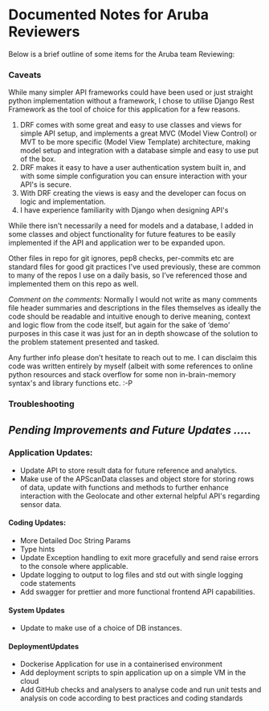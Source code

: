 # Documented Notes for Aruba Reviewers

Below is a brief outline of some items for the Aruba team Reviewing:
### Caveats
While many simpler API frameworks could have been used or just straight python
implementation without a framework, I chose to utilise Django Rest Framework as the
tool of choice for this application for a few reasons.
1. DRF comes with some great and easy to use classes and views for simple API setup,
and implements a great MVC (Model View Control) or MVT to be more specific (Model View
Template) architecture, making model setup and integration with a database simple and easy
to use put of the box.
2. DRF makes it easy to have a user authentication system built in, and with some simple
configuration you can ensure interaction with your API's is secure.
3. With DRF creating the views is easy and the developer can focus on logic and implementation.
4. I have experience familiarity with Django when designing API's

While there isn't necessarily a need for models and a database, I added in some classes and
object functionality for future features to be easily implemented if the API and application
wer to be expanded upon.

Other files in repo for git ignores, pep8 checks, per-commits etc are standard files for
good git practices I've used previously, these are common to many of the repos I use on a
daily basis, so I’ve referenced those and implemented them on this repo as well.

*Comment on the comments:* Normally I would not write as many comments file header summaries
and descriptions in the files themselves as ideally the code should be readable and intuitive
enough to derive meaning, context and logic flow from the code itself, but again for the sake
of ‘demo’ purposes in this case it was just for an in depth showcase of the solution to the
problem statement presented and tasked.

Any further info please don’t hesitate to reach out to me.
I can disclaim this code was written entirely by myself (albeit with some references to online
python resources and stack overflow for some non in-brain-memory syntax's and library
functions etc. :-P

### Troubleshooting

## *Pending Improvements and Future Updates .....*
### Application Updates:
* Update API to store result data for future reference and analytics.
* Make use of the APScanData classes and object store for storing rows of data, update with
functions and methods to further enhance interaction with the Geolocate and other external
helpful API's regarding sensor data.

#### Coding Updates:
* More Detailed Doc String Params
* Type hints
* Update Exception handling to exit more gracefully and send raise errors to the console where applicable.
* Update logging to output to log files and std out with single logging code statements
* Add swagger for prettier and more functional frontend API capabilities.

#### System Updates
* Update to make use of a choice of DB instances.

#### DeploymentUpdates
* Dockerise Application for use in a containerised environment
* Add deployment scripts to spin application up on a simple VM in the cloud
* Add GitHub checks and analysers to analyse code and run unit tests and analysis on code according to best practices and coding standards
